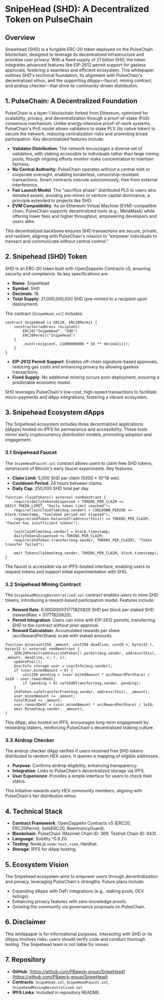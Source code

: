 # SnipeHead (SHD): A Decentralized Token on PulseChain

## Overview

Snipehead (SHD) is a fungible ERC-20 token deployed on the PulseChain blockchain, designed to leverage its decentralized infrastructure and prioritize user privacy. With a fixed supply of 21 billion SHD, the token integrates advanced features like EIP-2612 permit support for gasless approvals, fostering a seamless and efficient ecosystem. This whitepaper outlines SHD's technical foundation, its alignment with PulseChain's decentralized ethos, and the supporting dApps—faucet, mining contract, and airdrop checker—that drive its community-driven distribution.

## 1. PulseChain: A Decentralized Foundation

PulseChain is a layer-1 blockchain forked from Ethereum, optimized for scalability, privacy, and decentralization through a proof-of-stake (PoS) consensus mechanism. Unlike energy-intensive proof-of-work systems, PulseChain's PoS model allows validators to stake PLS (its native token) to secure the network, reducing centralization risks and promoting broad participation. Key decentralized features include:

- **Validator Distribution**: The network encourages a diverse set of validators, with staking accessible to individuals rather than large mining pools, though ongoing efforts monitor stake concentration to maintain fairness.
- **No Central Authority**: PulseChain operates without a central mint or corporate oversight, enabling borderless, censorship-resistant transactions. Smart contracts execute autonomously, free from external interference.
- **Fair Launch Model**: The "sacrifice phase" distributed PLS to users who donated assets, avoiding pre-mines or venture capital dominance, a principle extended to projects like SHD.
- **EVM Compatibility**: As an Ethereum Virtual Machine (EVM)-compatible chain, PulseChain supports decentralized tools (e.g., MetaMask) while offering lower fees and higher throughput, empowering developers and users alike.

This decentralized backbone ensures SHD transactions are secure, private, and resilient, aligning with PulseChain's mission to "empower individuals to transact and communicate without central control."

## 2. Snipehead (SHD) Token

SHD is an ERC-20 token built with OpenZeppelin Contracts v5, ensuring security and compliance. Its key specifications are:

- **Name**: SnipeHead
- **Symbol**: SHD
- **Decimals**: 18
- **Total Supply**: 21,000,000,000 SHD (pre-minted to a recipient upon deployment)

The contract (`SnipeHead.sol`) includes:

```solidity
contract SnipeHead is ERC20, ERC20Permit {
    constructor(address recipient)
        ERC20("SnipeHead", "SHD")
        ERC20Permit("SnipeHead")
    {
        _mint(recipient, 21000000000 * 10 ** decimals());
    }
}
```

- **EIP-2612 Permit Support**: Enables off-chain signature-based approvals, reducing gas costs and enhancing privacy by allowing gasless transactions.
- **Fixed Supply**: No additional minting occurs post-deployment, ensuring a predictable economic model.

SHD leverages PulseChain's low-cost, high-speed transactions to facilitate micro-payments and dApp integrations, fostering a vibrant ecosystem.

## 3. Snipehead Ecosystem dApps

The Snipehead ecosystem includes three decentralized applications (dApps) hosted on IPFS for permanence and accessibility. These tools mirror early cryptocurrency distribution models, promoting adoption and engagement.

### 3.1 Snipehead Faucet

The `SnipeHeadFaucet.sol` contract allows users to claim free SHD tokens, reminiscent of Bitcoin's early faucet experiments. Key features:

- **Claim Limit**: 5,000 SHD per claim (5000 * 10^18 wei).
- **Cooldown Period**: 24 hours between claims.
- **Daily Cap**: 250,000 SHD total per day.

```solidity
function claimTokens() external nonReentrant {
    require(dailyTokensDispensed + TOKENS_PER_CLAIM <= DAILY_TOKEN_LIMIT, "Daily token limit reached");
    require(lastClaimTime[msg.sender] + COOLDOWN_PERIOD <= block.timestamp, "Cooldown period not elapsed");
    require(shdToken.balanceOf(address(this)) >= TOKENS_PER_CLAIM, "Faucet has insufficient tokens");

    lastClaimTime[msg.sender] = block.timestamp;
    dailyTokensDispensed += TOKENS_PER_CLAIM;
    require(shdToken.transfer(msg.sender, TOKENS_PER_CLAIM), "Token transfer failed");

    emit TokensClaimed(msg.sender, TOKENS_PER_CLAIM, block.timestamp);
}
```

The faucet is accessible via an IPFS-hosted interface, enabling users to request tokens and support initial experimentation with SHD.

### 3.2 Snipehead Mining Contract

The `SnipeheadMiningDecentralized.sol` contract enables users to mine SHD tokens, introducing a reward-based participation model. Features include:

- **Reward Rate**: 0.000000031771820820 SHD per block per staked SHD (rewardRate = 31771820820).
- **Permit Integration**: Users can mine with EIP-2612 permits, transferring SHD to the contract without prior approval.
- **Reward Calculation**: Accumulated rewards per share (accRewardPerShare) scale with staked amounts.

```solidity
function mine(uint256 _amount, uint256 deadline, uint8 v, bytes32 r, bytes32 s) external nonReentrant {
    IERC20Permit(address(shdToken)).permit(msg.sender, address(this), _amount, deadline, v, r, s);
    updatePool();
    UserInfo storage user = userInfo[msg.sender];
    if (user.minedAmount > 0) {
        uint256 pending = (user.minedAmount * accRewardPerShare) / 1e18 - user.rewardDebt;
        if (pending > 0) safeSHDTransfer(msg.sender, pending);
    }
    shdToken.safeTransferFrom(msg.sender, address(this), _amount);
    user.minedAmount += _amount;
    totalMined += _amount;
    user.rewardDebt = (user.minedAmount * accRewardPerShare) / 1e18;
    emit Mined(msg.sender, _amount);
}
```

This dApp, also hosted on IPFS, encourages long-term engagement by rewarding stakers, reinforcing PulseChain's decentralized staking culture.

### 3.3 Airdrop Checker

The airdrop checker dApp verifies if users received free SHD tokens distributed to random HEX users. It queries a mapping of eligible addresses.

- **Purpose**: Confirms airdrop eligibility, enhancing transparency.
- **Integration**: Links to PulseChain's decentralized storage via IPFS.
- **User Experience**: Provides a simple interface for users to check their status.

This initiative rewards early HEX community members, aligning with PulseChain's fair distribution ethos.

## 4. Technical Stack

- **Contract Framework**: OpenZeppelin Contracts v5 (ERC20, ERC20Permit, SafeERC20, ReentrancyGuard).
- **Blockchain**: PulseChain (Mainnet Chain ID: 369, Testnet Chain ID: 943).
- **Language**: Solidity ^0.8.20.
- **Testing**: Node.js `node:test`, `viem`, Hardhat.
- **Storage**: IPFS for dApp hosting.

## 5. Ecosystem Vision

The Snipehead ecosystem aims to empower users through decentralization and privacy, leveraging PulseChain's strengths. Future plans include:
- Expanding dApps with DeFi integrations (e.g., staking pools, DEX listings).
- Enhancing privacy features with zero-knowledge proofs.
- Growing the community via governance proposals on PulseChain.

## 6. Disclaimer

This whitepaper is for informational purposes. Interacting with SHD or its dApps involves risks; users should verify code and conduct thorough testing. The Snipehead team is not liable for losses.

## 7. Repository

- **GitHub**: [https://github.com/PBaieck-group/SnipeHead](https://github.com/PBaieck-group/SnipeHead)
- **Contracts**: `SnipeHead.sol`, `SnipeHeadFaucet.sol`, `SnipeheadMiningDecentralized.sol`
- **IPFS Links**: Included in repository README.

